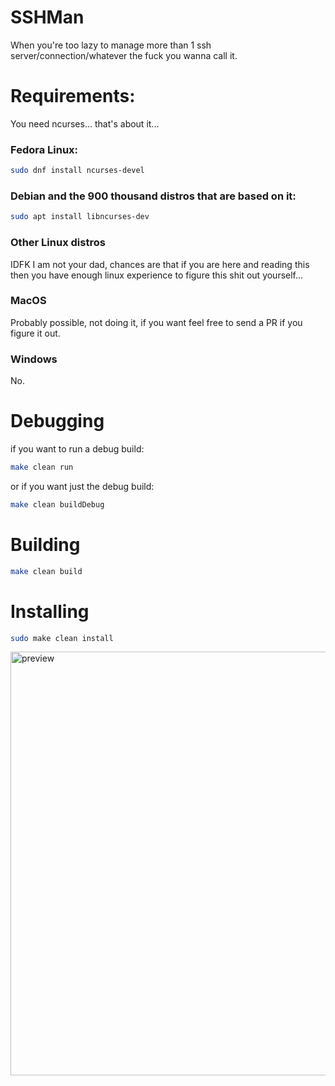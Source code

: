 # SSHMan
When you're too lazy to manage more than 1 ssh server/connection/whatever the fuck you wanna call it.


# Requirements:

You need ncurses... that's about it...

### Fedora Linux:
```sh
sudo dnf install ncurses-devel
```
### Debian and the 900 thousand distros that are based on it:
```sh
sudo apt install libncurses-dev
```
### Other Linux distros
IDFK I am not your dad, chances are that if you are here and reading this then you have enough linux experience to figure this shit out yourself...

### MacOS
Probably possible, not doing it, if you want feel free to send a PR if you figure it out.

### Windows
No.

# Debugging

if you want to run a debug build:
```bash
make clean run
```
or if you want just the debug build:
```bash
make clean buildDebug
```

# Building
```bash
make clean build
```

# Installing
```bash
sudo make clean install
```

<img width="1148" height="678" alt="preview" src="https://github.com/user-attachments/assets/dddf82a1-1521-470c-8fe9-916f9ab3ede4" />

